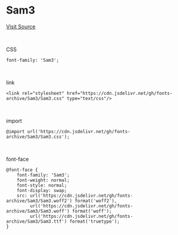 # Sam3

[Visit Source](https://github.com/hurss/fonts)

&nbsp;

CSS

```
font-family: 'Sam3';
```

&nbsp;

link

```
<link rel="stylesheet" href="https://cdn.jsdelivr.net/gh/fonts-archive/Sam3/Sam3.css" type="text/css"/>
```

&nbsp;

import

```
@import url('https://cdn.jsdelivr.net/gh/fonts-archive/Sam3/Sam3.css');
```

&nbsp;

font-face

```
@font-face {
    font-family: 'Sam3';
    font-weight: normal;
    font-style: normal;
    font-display: swap;
    src: url('https://cdn.jsdelivr.net/gh/fonts-archive/Sam3/Sam3.woff2') format('woff2'),
         url('https://cdn.jsdelivr.net/gh/fonts-archive/Sam3/Sam3.woff') format('woff');
         url('https://cdn.jsdelivr.net/gh/fonts-archive/Sam3/Sam3.ttf') format('truetype');
}
```
